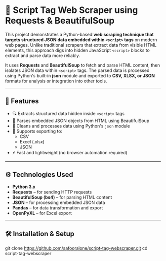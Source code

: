 # 📄 Script Tag Web Scraper using Requests & BeautifulSoup

This project demonstrates a Python-based **web scraping technique that targets structured JSON data embedded within `<script>` tags** on modern web pages. Unlike traditional scrapers that extract data from visible HTML elements, this approach digs into hidden JavaScript `<script>` blocks to extract and parse data more reliably.

It uses **Requests** and **BeautifulSoup** to fetch and parse HTML content, then isolates JSON data within `<script>` tags. The parsed data is processed using Python's built-in **json** module and exported to **CSV, XLSX, or JSON** formats for analysis or integration into other tools.

---

## 🚀 Features

- 🔍 Extracts structured data hidden inside `<script>` tags
- 🧠 Parses embedded JSON objects from HTML using BeautifulSoup
- 🧼 Cleans and processes data using Python's `json` module
- 💾 Supports exporting to:
  - CSV
  - Excel (.xlsx)
  - JSON
- ⚡ Fast and lightweight (no browser automation required)

---

## ⚙️ Technologies Used

- **Python 3.x**
- **Requests** – for sending HTTP requests
- **BeautifulSoup (bs4)** – for parsing HTML content
- **JSON** – for processing embedded JSON data
- **Pandas** – for data transformation and export
- **OpenPyXL** – for Excel export

---

## 🛠 Installation & Setup

git clone https://github.com/safooralone/script-tag-webscraper.git
cd script-tag-webscraper

